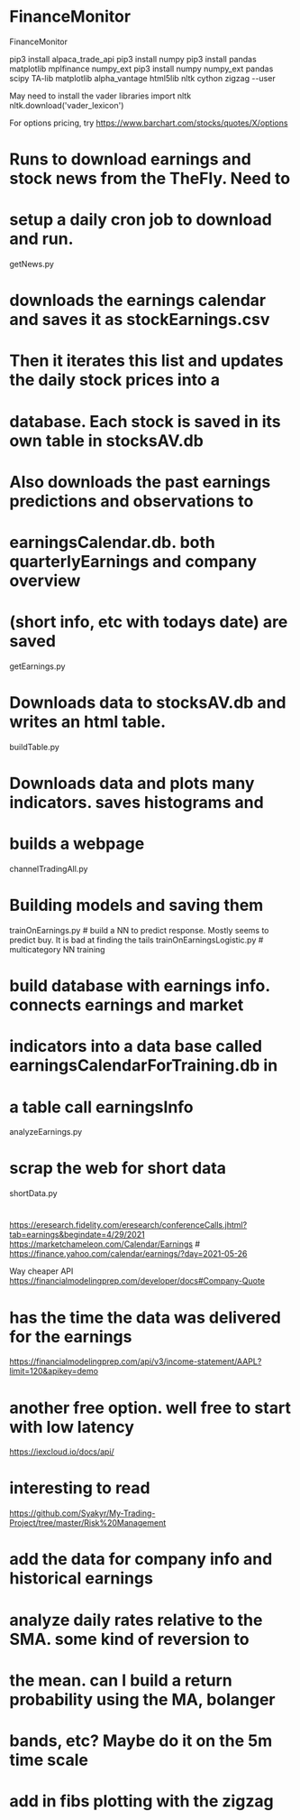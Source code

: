 # FinanceMonitor
FinanceMonitor


pip3 install alpaca_trade_api
pip3 install numpy
pip3 install pandas matplotlib mplfinance numpy_ext
pip3 install numpy numpy_ext pandas scipy TA-lib matplotlib alpha_vantage html5lib nltk cython zigzag --user


May need to install the vader libraries
import nltk
nltk.download('vader_lexicon')


For options pricing, try
https://www.barchart.com/stocks/quotes/X/options

# Runs to download earnings and stock news from the TheFly. Need to
# setup a daily cron job to download and run.
getNews.py

# downloads the earnings calendar and saves it as stockEarnings.csv
# Then it iterates this list and updates the daily stock prices into a
# database. Each stock is saved in its own table in stocksAV.db
# Also downloads the past earnings predictions and observations to
# earningsCalendar.db. both quarterlyEarnings and company overview
# (short info, etc with todays date) are saved
getEarnings.py

# Downloads data to stocksAV.db and writes an html table. 
buildTable.py

# Downloads data and plots many indicators. saves histograms and
# builds a webpage
channelTradingAll.py

# Building models and saving them
trainOnEarnings.py # build a NN to predict response. Mostly seems to
predict buy. It is bad at finding the tails
trainOnEarningsLogistic.py # multicategory NN training

# build database with earnings info. connects earnings and market
# indicators into a data base called earningsCalendarForTraining.db in
# a table call earningsInfo
analyzeEarnings.py

# scrap the web for short data
shortData.py


#
https://eresearch.fidelity.com/eresearch/conferenceCalls.jhtml?tab=earnings&begindate=4/29/2021
https://marketchameleon.com/Calendar/Earnings #
https://finance.yahoo.com/calendar/earnings/?day=2021-05-26


Way cheaper API
https://financialmodelingprep.com/developer/docs#Company-Quote

# has the time the data was delivered for the earnings
https://financialmodelingprep.com/api/v3/income-statement/AAPL?limit=120&apikey=demo

# another free option. well free to start with low latency
https://iexcloud.io/docs/api/


# interesting to read
https://github.com/Syakyr/My-Trading-Project/tree/master/Risk%20Management

# add the data for company info and historical earnings
# analyze daily rates relative to the SMA. some kind of reversion to
# the mean. can I build a return probability  using the MA, bolanger
# bands, etc? Maybe do it on the 5m time scale
# add in fibs plotting with the zigzag 
